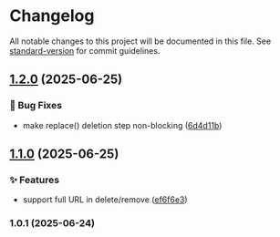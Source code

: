 # Changelog

All notable changes to this project will be documented in this file. See [standard-version](https://github.com/conventional-changelog/standard-version) for commit guidelines.

## [1.2.0](https://github.com/liu-purnomo/ikat-api/compare/v1.1.0...v1.2.0) (2025-06-25)


### 🐛 Bug Fixes

* make replace() deletion step non-blocking ([6d4d11b](https://github.com/liu-purnomo/ikat-api/commit/6d4d11b56c8bf7cd88a55a27597b5fd3d5daac7e))

## [1.1.0](https://github.com/liu-purnomo/ikat-api/compare/v1.0.1...v1.1.0) (2025-06-25)


### ✨ Features

* support full URL in delete/remove ([ef6f6e3](https://github.com/liu-purnomo/ikat-api/commit/ef6f6e3d70afabefc73a0d66fe0cc9232e4613b1))

### 1.0.1 (2025-06-24)
